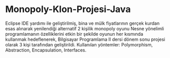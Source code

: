 # Monopoly-Klon-Projesi-Java
Eclipse IDE yardımı ile geliştirilmiş, bina ve mülk fiyatlarının gerçek kurdan esas alınarak yenilendiği alternatif 2 kişilik monopoly oyunu
Nesne yönelimli programlamanın özelliklerini etkin bir şekilde  oyunun her kısmında kullanmak hedeflenerek, Bilgisayar Programlama II dersi dönem sonu projesi olarak 3 kişi tarafından geliştirildi. 
Kullanılan yöntemler: Polymorphism, Abstraction, Encapsulation, Interfaces. 

